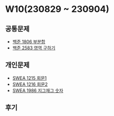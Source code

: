 # W10(230829 ~ 230904)

## 공통문제
- [백준 1806 부분합](https://www.acmicpc.net/problem/1806)
- [백준 2583 영역 구하기](https://www.acmicpc.net/problem/2583)

## 개인문제
- [SWEA 1215 회문1](https://swexpertacademy.com/main/code/problem/problemDetail.do?contestProbId=AV14QpAaAAwCFAYi)
- [SWEA 1216 회문2](https://swexpertacademy.com/main/code/problem/problemDetail.do?contestProbId=AV14Rq5aABUCFAYi)
- [SWEA 1986 지그재그 숫자](https://swexpertacademy.com/main/code/problem/problemDetail.do?contestProbId=AV5PxmBqAe8DFAUq)

## 후기
<!-- 이번 주의 가장 어려웠던 문제는 아기 상어 이다. 이해가 어려웠던 탓에 문제 풀이를 하면서 주석으로 설명을 써가며 풀어야 했다.
문제의 조건과 생각해야 할 점이 많았고, 풀이 또한 길어져서 풀면서도 이게 맞나 라는 생각을 계속 가지게 되었다.
앞으로도 주석을 쓰면서 풀어야 겠다는 생각이 많이 들었던 한 주 였다. -->